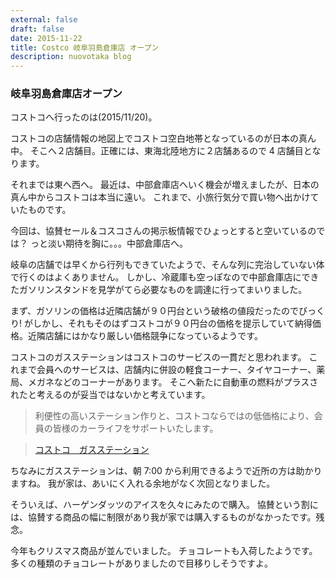 ```yaml
---
external: false
draft: false
date: 2015-11-22
title: Costco 岐阜羽島倉庫店 オープン
description: nuovotaka blog
---
```


### 岐阜羽島倉庫店オープン

コストコへ行ったのは(2015/11/20)。

コストコの店舗情報の地図上でコストコ空白地帯となっているのが日本の真ん中。
そこへ２店舗目。正確には、東海北陸地方に２店舗あるので 4 店舗目となります。

それまでは東へ西へ。
最近は、中部倉庫店へいく機会が増えましたが、日本の真ん中からコストコは本当に遠い。
これまで、小旅行気分で買い物へ出かけていたものです。

今回は、協賛セール＆コスコさんの掲示板情報でひょっとすると空いているのでは？
っと淡い期待を胸に。。。中部倉庫店へ。

岐阜の店舗では早くから行列もできていたようで、そんな列に完治していない体で行くのはよくありません。
しかし、冷蔵庫も空っぽなので中部倉庫店にできたガソリンスタンドを見学がてら必要なものを調達に行ってまいりました。

まず、ガソリンの価格は近隣店舗が９０円台という破格の値段だったのでびっくり!
がしかし、それもそのはずコストコが９０円台の価格を提示していて納得価格。近隣店舗にはかなり厳しい価格競争になっているようです。

コストコのガスステーションはコストコのサービスの一貫だと思われます。
これまで会員へのサービスは、店舗内に併設の軽食コーナー、タイヤコーナー、薬局、メガネなどのコーナーがあります。
そこへ新たに自動車の燃料がプラスされたと考えるのが妥当ではないかと考えています。

> 利便性の高いステーション作りと、コストコならではの低価格により、会員の皆様のカーライフをサポートいたします。

> [コストコ　ガスステーション](http://www.costco.co.jp/p/product/gasstation)

ちなみにガスステーションは、朝 7:00 から利用できるようで近所の方は助かりますね。
我が家は、あいにく入れる余地がなく次回となりました。

そういえば、ハーゲンダッツのアイスを久々にみたので購入。
協賛という割には、協賛する商品の幅に制限があり我が家では購入するものがなかったです。残念。

今年もクリスマス商品が並んでいました。
チョコレートも入荷したようです。多くの種類のチョコレートがありましたので目移りしそうですよ。
